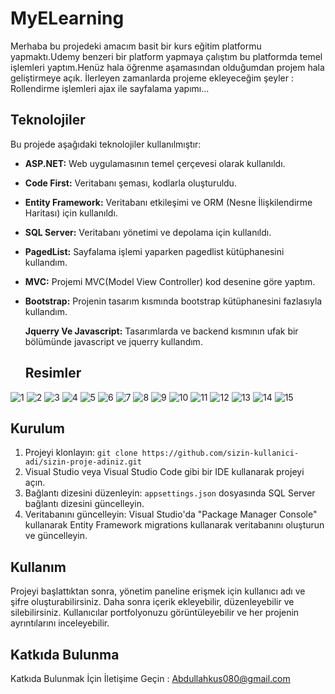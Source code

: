# MyELearning

Merhaba bu projedeki amacım basit bir kurs eğitim platformu yapmaktı.Udemy benzeri bir platform yapmaya çalıştım bu platformda temel işlemleri yaptım.Henüz hala öğrenme aşamasından olduğumdan projem hala geliştirmeye açık.
İlerleyen zamanlarda projeme ekleyeceğim şeyler : Rollendirme işlemleri ajax ile sayfalama yapımı...

## Teknolojiler

Bu projede aşağıdaki teknolojiler kullanılmıştır:

- **ASP.NET:** Web uygulamasının temel çerçevesi olarak kullanıldı.
- **Code First:** Veritabanı şeması, kodlarla oluşturuldu.
- **Entity Framework:** Veritabanı etkileşimi ve ORM (Nesne İlişkilendirme Haritası) için kullanıldı.
- **SQL Server:** Veritabanı yönetimi ve depolama için kullanıldı.
- **PagedList:** Sayfalama işlemi yaparken pagedlist kütüphanesini kullandım.
- **MVC:** Projemi MVC(Model View Controller) kod desenine göre yaptım.
- 
   **Bootstrap:** Projenin tasarım kısmında bootstrap kütüphanesini fazlasıyla kullandım.
  
    **Jquerry Ve Javascript:** Tasarımlarda ve backend kısmının ufak bir bölümünde javascript ve jquerry kullandım.

     ## Resimler

![1](https://github.com/abdks/MyLearningProject/assets/62968246/9c36a228-f42f-4b9a-82a0-0480947daa84)
![2](https://github.com/abdks/MyLearningProject/assets/62968246/0dcd8bd7-9293-4d3c-9385-2df8cd17b44f)
![3](https://github.com/abdks/MyLearningProject/assets/62968246/0b7e02a5-608e-41eb-a69d-f8b74d22a6bb)
![4](https://github.com/abdks/MyLearningProject/assets/62968246/eb735aae-f9cd-440f-9d6a-18d0cdc8a6dc)
![5](https://github.com/abdks/MyLearningProject/assets/62968246/58c41226-eb91-4ab2-beb8-c50d84c486b4)
![6](https://github.com/abdks/MyLearningProject/assets/62968246/3f1c0da4-9d64-4ed0-877c-84be91f0c8c9)
![7](https://github.com/abdks/MyLearningProject/assets/62968246/bf7a59e8-02df-4d79-b5bb-ca08b84d666e)
![8](https://github.com/abdks/MyLearningProject/assets/62968246/89d77b65-5818-4cb7-85c7-5fd69e4c31e3)
![9](https://github.com/abdks/MyLearningProject/assets/62968246/7fbaf430-5548-4a0d-b8c6-84d0c9b6ac1d)
![10](https://github.com/abdks/MyLearningProject/assets/62968246/194bbc96-87dc-4ff9-9d76-37d6be6194e3)
![11](https://github.com/abdks/MyLearningProject/assets/62968246/054f5581-683f-4934-b95d-4a899e67bd99)
![12](https://github.com/abdks/MyLearningProject/assets/62968246/c759e82b-c328-403d-b103-6a29a6100f37)
![13](https://github.com/abdks/MyLearningProject/assets/62968246/52a62724-7925-4bfb-91cc-cf75accca797)
![14](https://github.com/abdks/MyLearningProject/assets/62968246/5c72ccb4-de5d-499b-a2b1-9d53952c4150)
![15](https://github.com/abdks/MyLearningProject/assets/62968246/edece94c-6513-44f3-9c85-c0669c250523)

## Kurulum

1. Projeyi klonlayın: `git clone https://github.com/sizin-kullanici-adi/sizin-proje-adiniz.git`
2. Visual Studio veya Visual Studio Code gibi bir IDE kullanarak projeyi açın.
3. Bağlantı dizesini düzenleyin: `appsettings.json` dosyasında SQL Server bağlantı dizesini güncelleyin.
4. Veritabanını güncelleyin: Visual Studio'da "Package Manager Console" kullanarak Entity Framework migrations kullanarak veritabanını oluşturun ve güncelleyin.

## Kullanım

Projeyi başlattıktan sonra, yönetim paneline erişmek için kullanıcı adı ve şifre oluşturabilirsiniz. Daha sonra içerik ekleyebilir, düzenleyebilir ve silebilirsiniz. Kullanıcılar portfolyonuzu görüntüleyebilir ve her projenin ayrıntılarını inceleyebilir.

## Katkıda Bulunma

Katkıda Bulunmak İçin İletişime Geçin : Abdullahkus080@gmail.com

